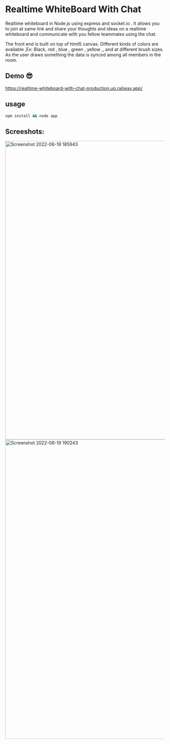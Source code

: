 # Realtime WhiteBoard With Chat
Realtime whiteboard in Node.js using  express and socket.io . It allows you to join at same link and share your thoughts and ideas on a realtime whiteboard and communicate with you fellow teammates using the chat.

The front end is built on top of html5 canvas. Different kinds of colors are available ,Ex: Black, red , blue , green , yellow ,, and at different brush sizes. As the user draws something the data is synced among all members in the room.


## Demo :sunglasses:
https://realtime-whiteboard-with-chat-production.up.railway.app/


## usage
```bash
npm install && node app
```

## Screeshots:
<img width="943" alt="Screenshot 2022-06-19 185943" src="https://user-images.githubusercontent.com/70263030/174483699-ae10e3c6-e2b7-4dbe-ac03-c0326d928fe5.png">
<img width="946" alt="Screenshot 2022-06-19 190243" src="https://user-images.githubusercontent.com/70263030/174483705-83cc4400-7f83-44a0-bf88-fedc0a2e4498.png">
